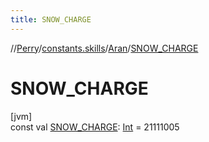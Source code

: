 ```yaml
---
title: SNOW_CHARGE
---
```

//[Perry](../../../index.html)/[constants.skills](../index.html)/[Aran](index.html)/[SNOW_CHARGE](-s-n-o-w_-c-h-a-r-g-e.html)



# SNOW_CHARGE



[jvm]\
const val [SNOW_CHARGE](-s-n-o-w_-c-h-a-r-g-e.html): [Int](https://kotlinlang.org/api/latest/jvm/stdlib/kotlin/-int/index.html) = 21111005




